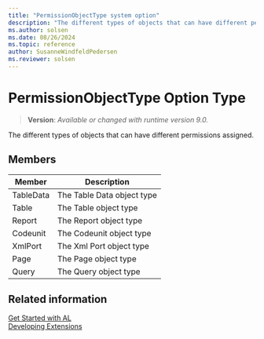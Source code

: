 ```yaml
---
title: "PermissionObjectType system option"
description: "The different types of objects that can have different permissions assigned."
ms.author: solsen
ms.date: 08/26/2024
ms.topic: reference
author: SusanneWindfeldPedersen
ms.reviewer: solsen
---
```

[//]: # (START>DO_NOT_EDIT)
[//]: # (IMPORTANT:Do not edit any of the content between here and the END>DO_NOT_EDIT.)
[//]: # (Any modifications should be made in the .xml files in the ModernDev repo.)
# PermissionObjectType Option Type
> **Version**: _Available or changed with runtime version 9.0._

The different types of objects that can have different permissions assigned.

## Members
|  Member  |  Description  |
|----------------|---------------|
|TableData|The Table Data object type|
|Table|The Table object type|
|Report|The Report object type|
|Codeunit|The Codeunit object type|
|XmlPort|The Xml Port object type|
|Page|The Page object type|
|Query|The Query object type|

[//]: # (IMPORTANT: END>DO_NOT_EDIT)

## Related information

[Get Started with AL](../../devenv-get-started.md)  
[Developing Extensions](../../devenv-dev-overview.md)  